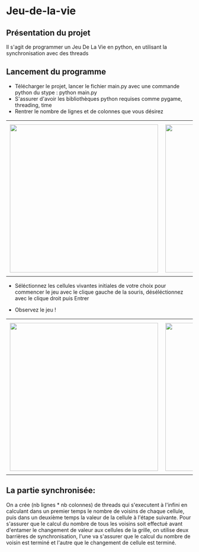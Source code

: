 # Jeu-de-la-vie

## Présentation du projet
Il s'agit de programmer un Jeu De La Vie en python, en utilisant la synchronisation avec des threads

## Lancement du programme
* Télécharger le projet, lancer le fichier main.py avec une commande python du stype : python main.py
* S'assurer d'avoir les bibliothèques python requises comme pygame, threading, time
* Rentrer le nombre de lignes et de colonnes que vous désirez

<div id="image-table">
    <table>
	    <tr>
    	    <td style="padding:10px">
        	<img src="https://user-images.githubusercontent.com/60098131/211201593-3aafc3a9-5808-4015-9401-0f3dca57f237.png" width="400"/>
      	    </td>
            <td style="padding:10px">
            	<img src="https://user-images.githubusercontent.com/60098131/211201614-3a849ac4-9818-4b80-888f-9e71a25a5d13.png" width="400"/>
            </td>
        </tr>
    </table>
</div>

* Séléctionnez les cellules vivantes initiales de votre choix pour commencer le jeu avec le clique gauche de la souris, déséléctionnez avec le clique droit puis Entrer

* Observez le jeu !

<div id="image-table2">
    <table>
	    <tr>
    	    <td style="padding:10px">
        	<img src="https://user-images.githubusercontent.com/60098131/211202186-6e43c27c-8eb6-4e70-a055-2a7f6c9f1790.png" width="400"/>
      	    </td>
            <td style="padding:10px">
            	<img src="https://user-images.githubusercontent.com/60098131/211202237-1a2f7da7-c14e-4a43-880d-59e8ec97656e.png" width="400"/>
            </td>
        </tr>
    </table>
</div>

## La partie synchronisée:
On a crée (nb lignes * nb colonnes) de threads qui s'executent à l'infini en calculant dans un premier temps le nombre de voisins de chaque cellule, puis dans un deuxième temps la valeur de la cellule à l'étape suivante. Pour s'assurer que le calcul du nombre de tous les voisins soit effectué avant d'entamer le changement de valeur aux cellules de la grille, on utilise deux barrières de synchronisation, l'une va s'assurer que le calcul du nombre de voisin est terminé et l'autre que le changement de cellule est terminé.

